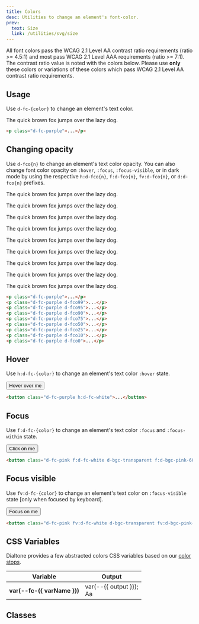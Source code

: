 ```yaml
---
title: Colors
desc: Utilities to change an element's font-color.
prev:
  text: Size
  link: /utilities/svg/size
---
```


All font colors pass the WCAG 2.1 Level AA contrast ratio requirements (ratio >= 4.5:1) and most pass WCAG 2.1 Level AAA requirements (ratio >= 7:1).
The contrast ratio value is noted with the colors below.
Please use **only** these colors or variations of these colors which pass WCAG 2.1 Level AA contrast ratio requirements.

## Usage

Use `d-fc-{color}` to change an element's text color.

<code-well-header class="d-d-flex d-jc-center d-fd-column d-p24 d-bgc-black-200 d-w100p d-hmn102" custom>
  <p class="d-fs18 d-fc-purple">The quick brown fox jumps over the lazy dog.</p>
</code-well-header>

```html
<p class="d-fc-purple">...</p>
```

## Changing opacity

Use `d-fco{n}` to change an element's text color opacity. You can also change font color opacity on `:hover`, `:focus`, `:focus-visible`, or in dark mode by using the respective `h:d-fco{n}`, `f:d-fco{n}`, `fv:d-fco{n}`, or `d:d-fco{n}` prefixes.

<code-well-header class="d-d-flex d-jc-center d-fd-column d-p24 d-bgc-black-200 d-w100p d-hmn102 d-stack8" custom>
  <p class="d-fs18 d-fc-purple">The quick brown fox jumps over the lazy dog.</p>
  <p class="d-fs18 d-fc-purple d-fco99">The quick brown fox jumps over the lazy dog.</p>
  <p class="d-fs18 d-fc-purple d-fco95">The quick brown fox jumps over the lazy dog.</p>
  <p class="d-fs18 d-fc-purple d-fco90">The quick brown fox jumps over the lazy dog.</p>
  <p class="d-fs18 d-fc-purple d-fco75">The quick brown fox jumps over the lazy dog.</p>
  <p class="d-fs18 d-fc-purple d-fco50">The quick brown fox jumps over the lazy dog.</p>
  <p class="d-fs18 d-fc-purple d-fco25">The quick brown fox jumps over the lazy dog.</p>
  <p class="d-fs18 d-fc-purple d-fco10">The quick brown fox jumps over the lazy dog.</p>
  <p class="d-fs18 d-fc-purple d-fco0">The quick brown fox jumps over the lazy dog.</p>
</code-well-header>

```html
<p class="d-fc-purple">...</p>
<p class="d-fc-purple d-fco99">...</p>
<p class="d-fc-purple d-fco95">...</p>
<p class="d-fc-purple d-fco90">...</p>
<p class="d-fc-purple d-fco75">...</p>
<p class="d-fc-purple d-fco50">...</p>
<p class="d-fc-purple d-fco25">...</p>
<p class="d-fc-purple d-fco10">...</p>
<p class="d-fc-purple d-fco0">...</p>
```

## Hover

Use `h:d-fc-{color}` to change an element's text color `:hover` state.

<code-well-header class="d-fl-center d-p24 d-bgc-black-200 d-w100p d-hmn102" custom>
  <button class="d-p16 d-bar4 d-fs18 d-fc-purple h:d-fc-white d-bgc-transparent h:d-bgc-purple-500 d-ba d-bc-transparent">Hover over me</button>
</code-well-header>

```html
<button class="d-fc-purple h:d-fc-white">...</button>
```

## Focus

Use `f:d-fc-{color}` to change an element's text color `:focus` and `:focus-within` state.

<code-well-header class="d-fl-center d-p24 d-bgc-black-200 d-w100p d-hmn102" custom>
  <button class="d-p16 d-bar4 d-fs18 d-fc-pink f:d-fc-white d-bgc-transparent f:d-bgc-pink-600 d-ba d-bc-transparent">Click on me</button>
</code-well-header>

```html
<button class="d-fc-pink f:d-fc-white d-bgc-transparent f:d-bgc-pink-600">...</button>
```

## Focus visible

Use `fv:d-fc-{color}` to change an element's text color on `:focus-visible` state [only when focused by keyboard].

<code-well-header class="d-fl-center d-p24 d-bgc-black-200 d-w100p d-hmn102" custom>
  <button class="d-p16 d-bar4 d-fs18 d-fc-pink fv:d-fc-white d-bgc-transparent fv:d-bgc-pink-600 d-ba d-bc-transparent">Focus on me</button>
</code-well-header>

```html
<button class="d-fc-pink fv:d-fc-white d-bgc-transparent fv:d-bgc-pink-600">...</button>
```

<!--
## Dark Mode
Use `d:d-fc-{color}` to set a different text color when the user prefers dark mode.

<code-well-header class="d-fl-center d-fd-column d-p24 d-bgc-black-200 d-w100p d-hmn102 d-stack16">
  <button type="button" class="d-p16 d-bar4 d-fs18 d-fc-purple d-bgc-pink-100 d:d-fc-yellow d:d-bgc-yellow-200 d-ba d-bc-transparent js-theme-switcher">Click on me toggle dark mode</button>
</code-well-header>

```html
<button class="d-fc-purple d:d-fc-yellow">...</button>
```
 -->

<script setup>
  import { fontColorVars } from '@data/type.json';
  import colors from '@data/colors.json';
</script>

## CSS Variables

Dialtone provides a few abstracted colors CSS variables based on our [color stops](/design/colors/color-palette/).

<div class="d-h464 d-of-y-scroll d-bb d-bc-black-200">
  <table class="d-table dialtone-doc-table">
    <thead>
      <tr>
        <th scope="col" class="d-w30p">Variable</th>
        <th scope="col">Output</th>
      </tr>
    </thead>
    <tbody>
      <tr v-for="{ var: varName, output } in fontColorVars">
        <th scope="row" class="d-ff-mono d-fc-purple d-fw-normal d-fs12">var(--fc-{{ varName }})</th>
        <td>
          <div class="d-d-flex d-jc-space-between d-ai-center">
            <div class="d-fl1 d-ff-mono d-fc-orange d-fs12">
              var(--{{ output }});
            </div>
            <div class="d-fl0 d-fs16 d-lh4" :class="`d-fc-${varName}`">
              Aa
            </div>
          </div>
        </td>
      </tr>
    </tbody>
  </table>
</div>

## Classes

<div class="d-h464 d-of-y-scroll d-bb d-bc-black-200">
  <utility-class-table>
    <template #content>
      <tbody>
        <!-- Current Color -->
        <tr>
          <th scope="row" class="d-ff-mono d-fc-purple d-fw-normal d-fs12">.d-fc-current</th>
          <td>
            <div class="d-d-flex d-jc-space-between d-ai-center">
              <div class="d-fl1 d-ff-mono d-fc-orange d-fs12">
                color: currentColor !important;
              </div>
              <div class="d-fl0 d-fc-current d-fs16 d-lh4">
                Aa
              </div>
            </div>
          </td>
        </tr>
        <!-- Transparent -->
        <tr>
          <th scope="row" class="d-ff-mono d-fc-purple d-fw-normal d-fs12">.d-fc-transparent</th>
          <td>
            <div class="d-d-flex d-jc-space-between d-ai-center">
              <div class="d-fl1 d-ff-mono d-fc-orange d-fs12">
                color: transparent !important;
              </div>
              <div class="d-fl0 d-fc-transparent d-fs16 d-lh4">
                Aa
              </div>
            </div>
          </td>
        </tr>
        <!-- Unset Color -->
        <tr>
          <th scope="row" class="d-ff-mono d-fc-purple d-fw-normal d-fs12">.d-fc-unset</th>
          <td>
            <div class="d-d-flex d-jc-space-between d-ai-center">
              <div class="d-fl1 d-ff-mono d-fc-orange d-fs12">
                color: unset !important;
              </div>
              <div class="d-fl0 d-fc-unset d-fs16 d-lh4">
                Aa
              </div>
            </div>
          </td>
        </tr>
        <!-- White Color -->
        <tr>
          <th scope="row" class="d-ff-mono d-fc-purple d-fw-normal d-fs12">.d-fc-white</th>
          <td>
            <div class="d-d-flex d-jc-space-between d-ai-center">
              <div class="d-fl1 d-ff-mono d-fc-orange d-fs12">
                --fco: 100%;<br/>
                color: hsla(var(--white-h) var(--white-s) var(--white-l) / var(--fco)) !important;
              </div>
              <div class="d-fl0 d-bgc-black-700 d-ml16 d-p4 d-bar4 d-fc-white d-fs16 d-lh4">
                Aa
              </div>
            </div>
          </td>
        </tr>
        <!-- Colors -->
        <tr v-for="{ var: color, output } in fontColorVars">
          <th scope="row" class="d-ff-mono d-fc-purple d-fw-normal d-fs12">.d-fc-{{ color }}</th>
          <td>
            <div class="d-d-flex d-jc-space-between d-ai-center">
              <div class="d-fl1 d-ff-mono d-fc-orange d-fs12">
                --fco: 100%;<br/>
                color: hsla(var(--{{ output }}-h) var(--{{ output }}-s) var(--{{ output }}-l) / var(--fco)) !important;
              </div>
              <div class="d-fl0 d-ml16 d-p4 d-fs16 d-lh4" :class="`d-fc-${color}`">
                Aa
              </div>
            </div>
          </td>
        </tr>
      </tbody>
      <tbody v-for="{ color, stops } in colors">
        <tr v-for="{ stop } in stops.reverse()">
          <th scope="row" class="d-ff-mono d-fc-purple d-fw-normal d-fs12">.d-fc-{{ color }}-{{ stop }}</th>
          <td>
            <div class="d-d-flex d-jc-space-between d-ai-center">
              <div class="d-fl1 d-ff-mono d-fc-orange d-fs12">
                  --fco: 100%;<br/>
                  color: hsla(var(--{{ color }}-{{ stop }}-h) var(--{{ color }}-{{ stop }}-s) var(--{{ color }}-{{ stop }}-l) / var(--fco)) !important;
              </div>
              <div class="d-fl0 d-ml16 d-p4 d-fs16 d-lh4" :class="`d-fc-${color}-${stop}`">
                  Aa
              </div>
            </div>
          </td>
        </tr>
      </tbody>
    </template>
  </utility-class-table>
</div>
